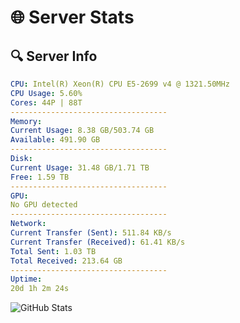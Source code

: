 # 🌐 Server Stats
## 🔍 Server Info
```yaml
CPU: Intel(R) Xeon(R) CPU E5-2699 v4 @ 1321.50MHz
CPU Usage: 5.60%
Cores: 44P | 88T
-----------------------------------
Memory:
Current Usage: 8.38 GB/503.74 GB
Available: 491.90 GB
-----------------------------------
Disk:
Current Usage: 31.48 GB/1.71 TB
Free: 1.59 TB
-----------------------------------
GPU:
No GPU detected
-----------------------------------
Network:
Current Transfer (Sent): 511.84 KB/s
Current Transfer (Received): 61.41 KB/s
Total Sent: 1.03 TB
Total Received: 213.64 GB
-----------------------------------
Uptime:
20d 1h 2m 24s
```
![GitHub Stats](https://img.shields.io/badge/Updated-2025-05-09_18:11:12-blue)